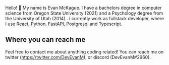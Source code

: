 Hello! 👋 My name is Evan McKague. I have a bachelors degree in computer science from Oregon State University (2021) and a Psychology degree from the University of Utah (2014) . I currently work as fullstack developer, where I use React, Python, FastAPI, Postgresql and Typescript.  

## Where you can reach me
Feel free to contact me about anything coding related! You can reach me on twitter (https://twitter.com/DevEvanM), or discord (DevEvanM#2960). 


<!---
EMcKague/EMcKague is a ✨ special ✨ repository because its `README.md` (this file) appears on your GitHub profile.
You can click the Preview link to take a look at your changes.
--->
